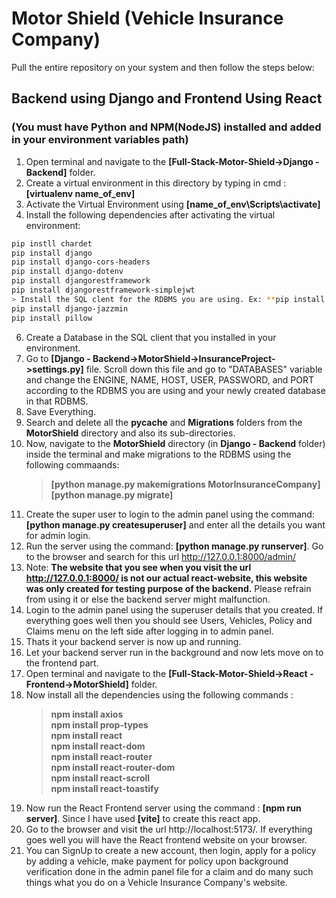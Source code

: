 # Motor Shield (Vehicle Insurance Company)
Pull the entire repository on your system and then follow the steps below:
## Backend using Django and Frontend Using React
### (You must have **Python** and **NPM(NodeJS)** installed and added in your environment variables path)
1. Open terminal and navigate to the **[Full-Stack-Motor-Shield->Django - Backend]** folder.
2. Create a virtual environment in this directory by typing in cmd : **[virtualenv name_of_env]**
3. Activate the Virtual Environment using **[name_of_env\Scripts\activate]**
4. Install the following dependencies after activating the virtual environment:
```sh
pip instll chardet   
pip install django   
pip install django-cors-headers   
pip install django-dotenv   
pip install djangorestframework   
pip install djangorestframework-simplejwt   
> Install the SQL clent for the RDBMS you are using. Ex: **pip install mysqlclient** or **pip install mssql-django   
pip install django-jazzmin   
pip install pillow
```
6. Create a Database in the SQL client that you installed in your environment.
7. Go to **[Django - Backend->MotorShield->InsuranceProject->settings.py]** file. Scroll down this file and go to "DATABASES" variable and change the ENGINE, NAME, HOST, USER, PASSWORD, and PORT according to the RDBMS you are using and your newly created database in that RDBMS.
8. Save Everything.
9. Search and delete all the **pycache** and **Migrations** folders from the **MotorShield** directory and also its sub-directories.
10. Now, navigate to the **MotorShield** directory (in **Django - Backend** folder) inside the terminal and make migrations to the RDBMS using the following commaands:
    > **[python manage.py makemigrations MotorInsuranceCompany]**   
    > **[python manage.py migrate]**   
11. Create the super user to login to the admin panel using the command: **[python manage.py createsuperuser]** and enter all the details you want for admin login.
12. Run the server using the command: **[python manage.py runserver]**. Go to the browser and search for this url http://127.0.0.1:8000/admin/
13. Note: **The website that you see when you visit the url http://127.0.0.1:8000/ is not our actual react-website, this website was only created for testing purpose of the backend.** Please refrain from using it or else the backend server might malfunction.
14. Login to the admin panel using the superuser details that you created. If everything goes well then you should see Users, Vehicles, Policy and Claims menu on the left side after logging in to admin panel.
15. Thats it your backend server is now up and running.
16. Let your backend server run in the background and now lets move on to the frontend part.
17. Open terminal and navigate to the **[Full-Stack-Motor-Shield->React  - Frontend->MotorShield]** folder.
18. Now install all the dependencies using the following commands :
    > **npm install axios**   
    > **npm install prop-types**   
    > **npm install react**    
    > **npm install react-dom**   
    > **npm install react-router**   
    > **npm install react-router-dom**   
    > **npm install react-scroll**   
    > **npm install react-toastify**   
19. Now run the React Frontend server using the command : **[npm run server]**. Since I have used **[vite]** to create this react app.
20. Go to the browser and visit the url http://localhost:5173/. If everything goes well you will have the React frontend website on your browser.
21. You can SignUp to create a new account, then login, apply for a policy by adding a vehicle, make payment for policy upon background verification done in the admin panel file for a claim and do many such things what you do on a Vehicle Insurance Company's website.

